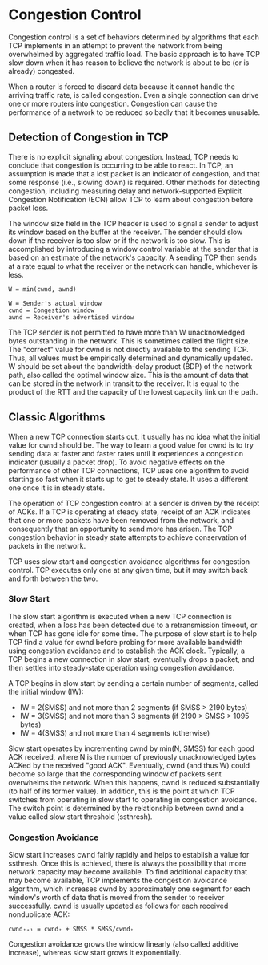# Congestion Control

Congestion control is a set of behaviors determined by algorithms that each TCP implements in an attempt to prevent the network from being overwhelmed by aggregated traffic load. The basic approach is to have TCP slow down when it has reason to believe the network is about to be (or is already) congested.

When a router is forced to discard data because it cannot handle the arriving traffic rate, is called congestion. Even a single connection can drive one or more routers into congestion. Congestion can cause the performance of a network to be reduced so badly that it becomes unusable.

## Detection of Congestion in TCP

There is no explicit signaling about congestion. Instead, TCP needs to conclude that congestion is occurring to be able to react. In TCP, an assumption is made that a lost packet is an indicator of congestion, and that some response (i.e., slowing down) is required. Other methods for detecting congestion, including measuring delay and network-supported Explicit Congestion Notification (ECN) allow TCP to learn about congestion before packet loss.

The window size field in the TCP header is used to signal a sender to adjust its window based on the buffer at the receiver. The sender should slow down if the receiver is too slow or if the network is too slow. This is accomplished by introducing a window control variable at the sender that is based on an estimate of the network's capacity. A sending TCP then sends at a rate equal to what the receiver or the network can handle, whichever is less.

```
W = min(cwnd, awnd)

W = Sender's actual window
cwnd = Congestion window
awnd = Receiver's advertised window
```

The TCP sender is not permitted to have more than W unacknowledged bytes outstanding in the network. This is sometimes called the flight size. The "correct" value for cwnd is not directly available to the sending TCP. Thus, all values must be empirically determined and dynamically updated. W should be set about the bandwidth-delay product (BDP) of the network path, also called the optimal window size. This is the amount of data that can be stored in the network in transit to the receiver. It is equal to the product of the RTT and the capacity of the lowest capacity link on the path.

## Classic Algorithms

When a new TCP connection starts out, it usually has no idea what the initial value for cwnd should be. The way to learn a good value for cwnd is to try sending data at faster and faster rates until it experiences a congestion indicator (usually a packet drop). To avoid negative effects on the performance of other TCP connections, TCP uses one algorithm to avoid starting so fast when it starts up to get to steady state. It uses a different one once it is in steady state.

The operation of TCP congestion control at a sender is driven by the receipt of ACKs. If a TCP is operating at steady state, receipt of an ACK indicates that one or more packets have been removed from the network, and consequently that an opportunity to send more has arisen. The TCP congestion behavior in steady state attempts to achieve conservation of packets in the network.

TCP uses slow start and congestion avoidance algorithms for congestion control. TCP executes only one at any given time, but it may switch back and forth between the two.

### Slow Start

The slow start algorithm is executed when a new TCP connection is created, when a loss has been detected due to a retransmission timeout, or when TCP has gone idle for some time. The purpose of slow start is to help TCP find a value for cwnd before probing for more available bandwidth using congestion avoidance and to establish the ACK clock. Typically, a TCP begins a new connection in slow start, eventually drops a packet, and then settles into steady-state operation using congestion avoidance.

A TCP begins in slow start by sending a certain number of segments, called the initial window (IW):
* IW = 2(SMSS) and not more than 2 segments (if SMSS > 2190 bytes)
* IW = 3(SMSS) and not more than 3 segments (if 2190 > SMSS > 1095 bytes)
* IW = 4(SMSS) and not more than 4 segments (otherwise)

Slow start operates by incrementing cwnd by min(N, SMSS) for each good ACK received, where N is the number of previously unacknowledged bytes ACKed by the received "good ACK". Eventually, cwnd (and thus W) could become so large that the corresponding window of packets sent overwhelms the network. When this happens, cwnd is reduced substantially (to half of its former value). In addition, this is the point at which TCP switches from operating in slow start to operating in congestion avoidance. The switch point is determined by the relationship between cwnd and a value called slow start threshold (ssthresh).

### Congestion Avoidance

Slow start increases cwnd fairly rapidly and helps to establish a value for ssthresh. Once this is achieved, there is always the possibility that more network capacity may become available. To find additional capacity that may become available, TCP implements the congestion avoidance algorithm, which increases cwnd by approximately one segment for each window's worth of data that is moved from the sender to receiver successfully. cwnd is usually updated as follows for each received nonduplicate ACK:

```
cwndₜ₊₁ = cwndₜ + SMSS * SMSS/cwndₜ 
```

Congestion avoidance grows the window linearly (also called additive increase), whereas slow start grows it exponentially.
